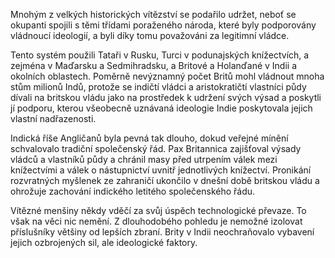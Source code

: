 Mnohým z velkých historických vítězství se podařilo udržet, neboť se okupanti spojili s těmi třídami poraženého národa, které byly podporovány vládnoucí ideologií, a byli díky tomu považováni za legitimní vládce.

Tento systém použili Tataři v Rusku, Turci v podunajských knížectvích, a zejména v Maďarsku a Sedmihradsku, a Britové a Holanďané v Indii a okolních oblastech. Poměrně nevýznamný počet Britů mohl vládnout mnoha stům milionů Indů, protože se indičtí vládci a aristokratičtí vlastníci půdy dívali na britskou vládu jako na prostředek k udržení svých výsad a poskytli jí podporu, kterou všeobecně uznávaná ideologie Indie poskytovala jejich vlastní nadřazenosti.

Indická říše Angličanů byla pevná tak dlouho, dokud veřejné mínění schvalovalo tradiční společenský řád. Pax Britannica zajišťoval výsady vládců a vlastníků půdy a chránil masy před utrpením válek mezi knížectvími a válek o nástupnictví uvnitř jednotlivých knížectví. Pronikání rozvratných myšlenek ze zahraničí ukončilo v dnešní době britskou vládu a ohrožuje zachování indického letitého společenského řádu.

Vítězné menšiny někdy vděčí za svůj úspěch technologické převaze. To však na věci nic nemění. Z dlouhodobého pohledu je nemožné izolovat příslušníky většiny od lepších zbraní. Brity v Indii neochraňovalo vybavení jejich ozbrojených sil, ale ideologické faktory.